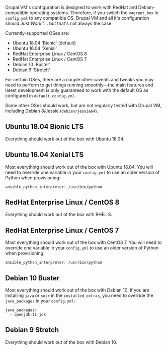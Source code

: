 Drupal VM's configuration is designed to work with RedHat and Debian-compatible operating systems. Therefore, if you switch the `vagrant_box` in `config.yml` to any compatible OS, Drupal VM and all it's configuration should _Just Work™_... but that's not always the case.

Currently-supported OSes are:

  - Ubuntu 18.04 'Bionic' (default)
  - Ubuntu 16.04 'Xenial'
  - RedHat Enterprise Linux / CentOS 8
  - RedHat Enterprise Linux / CentOS 7
  - Debian 10 'Buster'
  - Debian 9 'Stretch'

For certain OSes, there are a couple other caveats and tweaks you may need to perform to get things running smoothly—the main features and latest development is only guaranteed to work with the default OS as configured in `default.config.yml`.

Some other OSes should work, but are not regularly tested with Drupal VM, including Debian 8/Jessie (`debian/jessie64`).

## Ubuntu 18.04 Bionic LTS

Everything should work out of the box with Ubuntu 18.04.

## Ubuntu 16.04 Xenial LTS

Most everything should work out of the box with Ubuntu 16.04. You will need to override one variable in your `config.yml` to use an older version of Python when provisioning:

    ansible_python_interpreter: /usr/bin/python

## RedHat Enterprise Linux / CentOS 8

Everything should work out of the box with RHEL 8.

## RedHat Enterprise Linux / CentOS 7

Most everything should work out of the box with CentOS 7. You will need to override one variable in your `config.yml` to use an older version of Python when provisioning:

    ansible_python_interpreter: /usr/bin/python

## Debian 10 Buster

Most everything should work out of the box with Debian 10. If you are installing `java` or `solr` in the `installed_extras`, you need to override the `java_packages` in your `config.yml`:

    java_packages:
      - openjdk-11-jdk

## Debian 9 Stretch

Everything should work out of the box with Debian 10.
